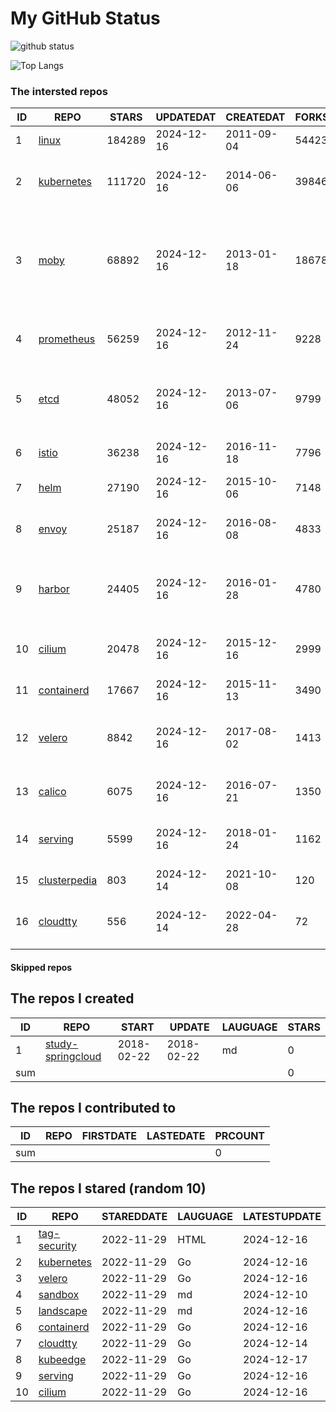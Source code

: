 # My GitHub Status

<img src="https://github-readme-stats-1.yihong0618.vercel.app/api?username=daoqingniu&show_icons=true&&&hide_title=true&count_private=true" alt="github status" />

![Top Langs](https://github-readme-stats-1.yihong0618.vercel.app/api/top-langs/?username=daoqingniu&layout=compact)

<!--START_SECTION:github_repos-->
### The intersted repos
| ID |                              REPO                               | STARS  | UPDATEDAT  | CREATEDAT  | FORKSCOUNT |                                                DESCRIPTIONS                                                |
|----|-----------------------------------------------------------------|--------|------------|------------|------------|------------------------------------------------------------------------------------------------------------|
|  1 | [linux](https://github.com/torvalds/linux)                      | 184289 | 2024-12-16 | 2011-09-04 |      54423 | Linux kernel source tree                                                                                   |
|  2 | [kubernetes](https://github.com/kubernetes/kubernetes)          | 111720 | 2024-12-16 | 2014-06-06 |      39846 | Production-Grade Container Scheduling and Management                                                       |
|  3 | [moby](https://github.com/moby/moby)                            |  68892 | 2024-12-16 | 2013-01-18 |      18678 | The Moby Project - a collaborative project for the container ecosystem to assemble container-based systems |
|  4 | [prometheus](https://github.com/prometheus/prometheus)          |  56259 | 2024-12-16 | 2012-11-24 |       9228 | The Prometheus monitoring system and time series database.                                                 |
|  5 | [etcd](https://github.com/etcd-io/etcd)                         |  48052 | 2024-12-16 | 2013-07-06 |       9799 | Distributed reliable key-value store for the most critical data of a distributed system                    |
|  6 | [istio](https://github.com/istio/istio)                         |  36238 | 2024-12-16 | 2016-11-18 |       7796 | Connect, secure, control, and observe services.                                                            |
|  7 | [helm](https://github.com/helm/helm)                            |  27190 | 2024-12-16 | 2015-10-06 |       7148 | The Kubernetes Package Manager                                                                             |
|  8 | [envoy](https://github.com/envoyproxy/envoy)                    |  25187 | 2024-12-16 | 2016-08-08 |       4833 | Cloud-native high-performance edge/middle/service proxy                                                    |
|  9 | [harbor](https://github.com/goharbor/harbor)                    |  24405 | 2024-12-16 | 2016-01-28 |       4780 | An open source trusted cloud native registry project that stores, signs, and scans content.                |
| 10 | [cilium](https://github.com/cilium/cilium)                      |  20478 | 2024-12-16 | 2015-12-16 |       2999 | eBPF-based Networking, Security, and Observability                                                         |
| 11 | [containerd](https://github.com/containerd/containerd)          |  17667 | 2024-12-16 | 2015-11-13 |       3490 | An open and reliable container runtime                                                                     |
| 12 | [velero](https://github.com/vmware-tanzu/velero)                |   8842 | 2024-12-16 | 2017-08-02 |       1413 | Backup and migrate Kubernetes applications and their persistent volumes                                    |
| 13 | [calico](https://github.com/projectcalico/calico)               |   6075 | 2024-12-16 | 2016-07-21 |       1350 | Cloud native networking and network security                                                               |
| 14 | [serving](https://github.com/knative/serving)                   |   5599 | 2024-12-16 | 2018-01-24 |       1162 | Kubernetes-based, scale-to-zero, request-driven compute                                                    |
| 15 | [clusterpedia](https://github.com/clusterpedia-io/clusterpedia) |    803 | 2024-12-14 | 2021-10-08 |        120 | The Encyclopedia of Kubernetes clusters                                                                    |
| 16 | [cloudtty](https://github.com/cloudtty/cloudtty)                |    556 | 2024-12-14 | 2022-04-28 |         72 | A Friendly Kubernetes CloudShell (Web Terminal) !                                                          |



#### Skipped repos
<!--END_SECTION:github_repos-->

<!--START_SECTION:my_github-->
## The repos I created
| ID  |                                 REPO                                 |   START    |   UPDATE   | LAUGUAGE | STARS |
|-----|----------------------------------------------------------------------|------------|------------|----------|-------|
|   1 | [study-springcloud](https://github.com/daoqingniu/study-springcloud) | 2018-02-22 | 2018-02-22 | md       |     0 |
| sum |                                                                      |            |            |          |     0 |

## The repos I contributed to
| ID  | REPO | FIRSTDATE | LASTEDATE | PRCOUNT |
|-----|------|-----------|-----------|---------|
| sum |      |           |           |       0 |

## The repos I stared (random 10)
| ID |                          REPO                          | STAREDDATE | LAUGUAGE | LATESTUPDATE |
|----|--------------------------------------------------------|------------|----------|--------------|
|  1 | [tag-security](https://github.com/cncf/tag-security)   | 2022-11-29 | HTML     | 2024-12-16   |
|  2 | [kubernetes](https://github.com/kubernetes/kubernetes) | 2022-11-29 | Go       | 2024-12-16   |
|  3 | [velero](https://github.com/vmware-tanzu/velero)       | 2022-11-29 | Go       | 2024-12-16   |
|  4 | [sandbox](https://github.com/cncf/sandbox)             | 2022-11-29 | md       | 2024-12-10   |
|  5 | [landscape](https://github.com/cncf/landscape)         | 2022-11-29 | md       | 2024-12-16   |
|  6 | [containerd](https://github.com/containerd/containerd) | 2022-11-29 | Go       | 2024-12-16   |
|  7 | [cloudtty](https://github.com/cloudtty/cloudtty)       | 2022-11-29 | Go       | 2024-12-14   |
|  8 | [kubeedge](https://github.com/kubeedge/kubeedge)       | 2022-11-29 | Go       | 2024-12-17   |
|  9 | [serving](https://github.com/knative/serving)          | 2022-11-29 | Go       | 2024-12-16   |
| 10 | [cilium](https://github.com/cilium/cilium)             | 2022-11-29 | Go       | 2024-12-16   |

<!--END_SECTION:my_github-->
